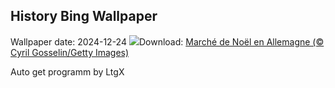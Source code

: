 ## History Bing Wallpaper
Wallpaper date: 2024-12-24
![](https://www.bing.com/th?id=OHR.SantaSnowglobe_FR-FR4108706539_UHD.jpg&w=1000)Download: [Marché de Noël en Allemagne (© Cyril Gosselin/Getty Images)](https://www.bing.com/th?id=OHR.SantaSnowglobe_FR-FR4108706539_UHD.jpg)

Auto get programm by LtgX
